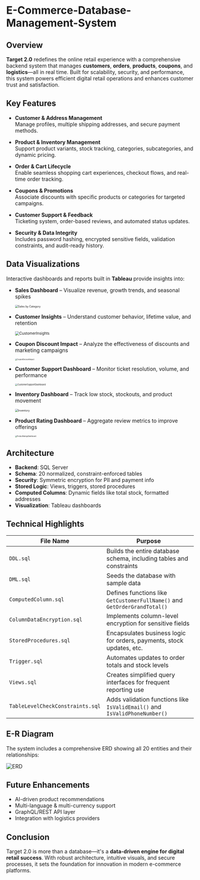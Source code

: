 # E-Commerce-Database-Management-System



## Overview

**Target 2.0** redefines the online retail experience with a comprehensive backend system that manages **customers**, **orders**, **products**, **coupons**, and **logistics**—all in real time. Built for scalability, security, and performance, this system powers efficient digital retail operations and enhances customer trust and satisfaction.



## Key Features

- **Customer & Address Management**  
  Manage profiles, multiple shipping addresses, and secure payment methods.
  
- **Product & Inventory Management**  
  Support product variants, stock tracking, categories, subcategories, and dynamic pricing.

- **Order & Cart Lifecycle**  
  Enable seamless shopping cart experiences, checkout flows, and real-time order tracking.

- **Coupons & Promotions**  
  Associate discounts with specific products or categories for targeted campaigns.

- **Customer Support & Feedback**  
  Ticketing system, order-based reviews, and automated status updates.

- **Security & Data Integrity**  
  Includes password hashing, encrypted sensitive fields, validation constraints, and audit-ready history.



## Data Visualizations

Interactive dashboards and reports built in **Tableau** provide insights into:

- **Sales Dashboard** – Visualize revenue, growth trends, and seasonal spikes

  <img src="./Visualization/SalesDashboard.png" alt="Sales by Category" style="zoom:50%;" />

- **Customer Insights** – Understand customer behavior, lifetime value, and retention

  <img src="./Visualization/CustomerInsights.png" alt="CustomerInsights" style="zoom:70%;" />

- **Coupon Discount Impact** – Analyze the effectiveness of discounts and marketing campaigns

  <img src="./Visualization/CouponDiscountImpact.png" alt="CouponDiscountImpact" style="zoom:30%;" />

- **Customer Support Dashboard** – Monitor ticket resolution, volume, and performance

  <img src="./Visualization/CustomerSupportDashboard.png" alt="CustomerSupportDashboard" style="zoom:40%;" />

- **Inventory Dashboard** – Track low stock, stockouts, and product movement

  <img src="./Visualization/Inventory.png" alt="Inventory" style="zoom:50%;" />

- **Product Rating Dashboard** – Aggregate review metrics to improve offerings

  <img src="./Visualization/ProductRatingsDashboard.png" alt="ProductRatingsDashboard" style="zoom:30%;" />





## Architecture

- **Backend**: SQL Server  
- **Schema**: 20 normalized, constraint-enforced tables  
- **Security**: Symmetric encryption for PII and payment info  
- **Stored Logic**: Views, triggers, stored procedures  
- **Computed Columns**: Dynamic fields like total stock, formatted addresses  
- **Visualization**: Tableau dashboards  



## Technical Highlights

| File Name                        | Purpose                                                      |
| -------------------------------- | ------------------------------------------------------------ |
| `DDL.sql`                        | Builds the entire database schema, including tables and constraints |
| `DML.sql`                        | Seeds the database with sample data                          |
| `ComputedColumn.sql`             | Defines functions like `GetCustomerFullName()` and `GetOrderGrandTotal()` |
| `ColumnDataEncryption.sql`       | Implements column-level encryption for sensitive fields      |
| `StoredProcedures.sql`           | Encapsulates business logic for orders, payments, stock updates, etc. |
| `Trigger.sql`                    | Automates updates to order totals and stock levels           |
| `Views.sql`                      | Creates simplified query interfaces for frequent reporting use |
| `TableLevelCheckConstraints.sql` | Adds validation functions like `IsValidEmail()` and `IsValidPhoneNumber()` |





## E-R Diagram

The system includes a comprehensive ERD showing all 20 entities and their relationships:

![ERD](./Visualization/ERD.png)





## Future Enhancements

- AI-driven product recommendations
- Multi-language & multi-currency support
- GraphQL/REST API layer
- Integration with logistics providers



## Conclusion

Target 2.0 is more than a database—it's a **data-driven engine for digital retail success**. With robust architecture, intuitive visuals, and secure processes, it sets the foundation for innovation in modern e-commerce platforms.


